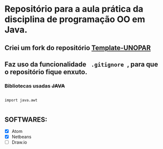 # Repositório para a aula prática da disciplina de programação OO em Java.

## Criei um fork do repositório <a href="https://github.com/OgliariNatan/Template-UNOPAR">Template-UNOPAR</a>


## Faz uso da funcionalidade <code> .gitignore </code>, para que o repositório fique enxuto.


### Bibliotecas usadas ~~JAVA~~
<code>
import java.awt

</code>



## SOFTWARES:

 - [x] Atom
 - [x] Netbeans
 - [ ] Draw.io
